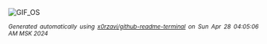 <div align="justify">
<picture>
    <source media="(prefers-color-scheme: dark)" srcset="https://i.ibb.co/bWWcWWL/output-gif.gif">
    <source media="(prefers-color-scheme: light)" srcset="https://i.ibb.co/bWWcWWL/output-gif.gif">
    <img alt="GIF_OS" src="https://i.ibb.co/bWWcWWL/output-gif.gif">
</picture>

<sub><i>Generated automatically using [x0rzavi/github-readme-terminal](https://github.com/x0rzavi/github-readme-terminal) on Sun Apr 28 04:05:06 AM MSK 2024</i></sub>

</div>

<!-- Image deletion URL: https://ibb.co/Pmmqmm4/7850374179e2fa516d2aa2798b8d46c6 -->
